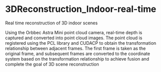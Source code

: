 # 3DReconstruction_Indoor-real-time
Real time reconstruction of 3D indoor scenes

Using the Orbbec Astra Mini point cloud camera, real-time depth is captured and converted into point cloud images. The point cloud is registered using the PCL library and CUDACP to obtain the transformation relationship between adjacent frames. The first frame is taken as the original frame, and subsequent frames are converted to the coordinate system based on the transformation relationship to achieve fusion and complete the goal of 3D scene reconstruction
